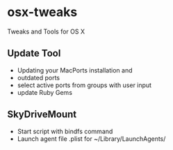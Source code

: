 # osx-tweaks

Tweaks and Tools for OS X

## Update Tool

* Updating your MacPorts installation and
* outdated ports
* select active ports from groups with user input
* update Ruby Gems

## SkyDriveMount

* Start script with bindfs command
* Launch agent file .plist for ~/Library/LaunchAgents/